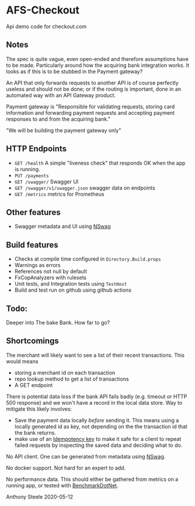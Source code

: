 # AFS-Checkout

Api demo code for checkout.com

## Notes

The spec is quite vague, even open-ended and therefore assumptions have to be made. 
Particularly around how the acquiring bank integration works. It looks as if this is to be stubbed in the Payment gateway?

An API that only forwards requests to another API is of course perfectly useless and should not be done; 
or if the routing is important, done in an automated way with an API Gateway product.

Payment gateway is "Responsible for validating requests, storing card information and forwarding
payment requests and accepting payment responses to and from the acquiring bank."

"We will be building the payment gateway only"



## HTTP Endpoints

* `GET /health` A simple "liveness check" that responds OK when the app is running.
* `PUT /payments`
* `GET /swagger/` Swagger UI
* `GET /swagger/v1/swagger.json` swagger data on endpoints
* `GET /metrics`  metrics for Prometheus

## Other features

* Swagger metadata and UI using [NSwag](https://github.com/RicoSuter/NSwag)

## Build features

*  Checks at compile time configured in `Directory.Build.props`
  * Warnings as errors
  * References not null by default
  * FxCopAnalyzers with rulesets
* Unit tests, and Integration tests using `TestHost`
* Build and test run on github using github actions

## Todo:

Deeper into The bake Bank. How far to go?

## Shortcomings

The merchant will likely want to see a list of their recent transactions. This would means 
 * storing a merchant id on each transaction
 * repo lookup method to get a list of transactions
 * A GET endpoint


There is potential data loss if the bank API fails badly (e.g. timeout or HTTP 500 response) and we won't have a record in the local data store.
Way to mitigate this likely involves:
 * Save the payment data locally _before_ sending it. This means using a locally generated id as key, not depending on the the transaction id that the bank returns.
 * make use of an [Idempotency key](https://stripe.com/docs/api/idempotent_requests) to make it safe for a client to repeat failed requests by inspecting the saved data and deciding what to do.
 
 
No API client. One can be generated from metadata using [NSwag](https://github.com/RicoSuter/NSwag).

No docker support. Not hard for an expert to add.

No performance data. This should either be gathered from metrics on a running app, or tested with [BenchmarkDotNet](https://benchmarkdotnet.org/).
 
Anthony Steele 
2020-05-12
